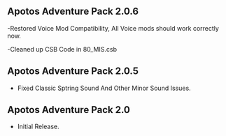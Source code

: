 
## Apotos Adventure Pack 2.0.6

-Restored Voice Mod Compatibility, All Voice mods should work correctly now.

-Cleaned up CSB Code in 80_MIS.csb


## Apotos Adventure Pack 2.0.5

- Fixed Classic Sptring Sound And Other Minor Sound Issues. 


## Apotos Adventure Pack 2.0

- Initial Release. 

